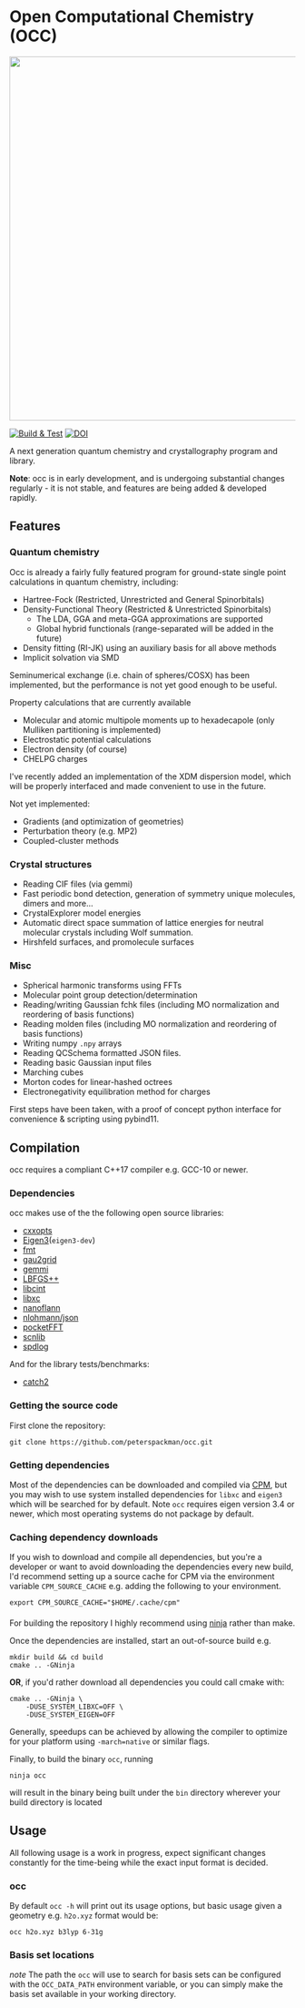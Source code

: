 # Open Computational Chemistry (OCC)
<img src="https://github.com/peterspackman/occ/raw/main/docs/static/occ.png" width=640/>

[![Build & Test](https://github.com/peterspackman/occ/actions/workflows/build_test.yml/badge.svg)](https://github.com/peterspackman/occ/actions/workflows/build_test.yml) 
[![DOI](https://zenodo.org/badge/292276139.svg)](https://zenodo.org/doi/10.5281/zenodo.10703204)



A next generation quantum chemistry and crystallography program and library.

**Note**: occ is in early development, and is undergoing substantial changes regularly - it is not stable, and features are being added & developed rapidly.

## Features

### Quantum chemistry 

Occ is already a fairly fully featured program for ground-state single point calculations in quantum chemistry, including:
- Hartree-Fock (Restricted, Unrestricted and General Spinorbitals)
- Density-Functional Theory (Restricted & Unrestricted Spinorbitals)
    - The LDA, GGA and meta-GGA approximations are supported
    - Global hybrid functionals (range-separated will be added in the future)
- Density fitting (RI-JK) using an auxiliary basis for all above methods
- Implicit solvation via SMD

Seminumerical exchange (i.e. chain of spheres/COSX) has been implemented, but the performance is not yet good enough to be useful.

Property calculations that are currently available
- Molecular and atomic multipole moments up to hexadecapole (only Mulliken partitioning is implemented)
- Electrostatic potential calculations
- Electron density (of course)
- CHELPG charges

I've recently added an implementation of the XDM dispersion model, which will be properly interfaced and made convenient to use
in the future.

Not yet implemented:
- Gradients (and optimization of geometries)
- Perturbation theory (e.g. MP2)
- Coupled-cluster methods

### Crystal structures

- Reading CIF files (via gemmi)
- Fast periodic bond detection, generation of symmetry unique molecules, dimers and more...
- CrystalExplorer model energies
- Automatic direct space summation of lattice energies for neutral molecular crystals including Wolf summation.
- Hirshfeld surfaces, and promolecule surfaces

### Misc
- Spherical harmonic transforms using FFTs
- Molecular point group detection/determination
- Reading/writing Gaussian fchk files (including MO normalization and reordering of basis functions)
- Reading molden files (including MO normalization and reordering of basis functions)
- Writing numpy `.npy` arrays
- Reading QCSchema formatted JSON files.
- Reading basic Gaussian input files
- Marching cubes
- Morton codes for linear-hashed octrees
- Electronegativity equilibration method for charges

First steps have been taken, with a proof of concept python interface for convenience & scripting using pybind11.

## Compilation

occ requires a compliant C++17 compiler e.g. GCC-10 or newer.

### Dependencies

occ makes use of the the following open source libraries:

- [cxxopts](https://github.com/jarro2783/cxxopts)
- [Eigen3](https://eigen.tuxfamily.org/)(`eigen3-dev`)
- [fmt](https://github.com/fmtlib/fmt)
- [gau2grid](https://github.com/dgasmith/gau2grid)
- [gemmi](https://gemmi.readthedocs.io/)
- [LBFGS++](https://lbfgspp.statr.me/)
- [libcint](https://github.com/sunqm/libcint)
- [libxc](http://www.tddft.org/programs/libxc/)
- [nanoflann](https://github.com/jlblancoc/nanoflann)
- [nlohmann/json](https://github.com/nlohmann/json)
- [pocketFFT](https://github.com/hayguen/pocketfft)
- [scnlib](https://github.com/eliaskosunen/scnlib)
- [spdlog](https://github.com/gabime/spdlog)

And for the library tests/benchmarks:

- [catch2](https://github.com/catchorg/Catch2)


### Getting the source code

First clone the repository:
```
git clone https://github.com/peterspackman/occ.git
```

### Getting dependencies

Most of the dependencies can be downloaded and compiled via [CPM](https://github.com/cpm-cmake/CPM.cmake),
but you may wish to use system installed dependencies for `libxc` and `eigen3` which will be searched for by default.
Note `occ` requires eigen version 3.4 or newer, which most operating systems do not package by default.

### Caching dependency downloads

If you wish to download and compile all dependencies, but you're a developer or want to avoid downloading
the dependencies every new build, I'd recommend setting up a source cache for CPM
via the environment variable `CPM_SOURCE_CACHE` e.g. adding the following to your environment.

```
export CPM_SOURCE_CACHE="$HOME/.cache/cpm"
```

#### 

For building the repository I highly recommend using [ninja](https://ninja-build.org/) rather
than make.

Once the dependencies are installed, start an out-of-source build e.g.
```
mkdir build && cd build
cmake .. -GNinja
```

**OR**, if you'd rather download all dependencies you could call cmake with:

```
cmake .. -GNinja \
    -DUSE_SYSTEM_LIBXC=OFF \
    -DUSE_SYSTEM_EIGEN=OFF
```

Generally, speedups can be achieved by allowing the compiler to optimize for your platform using `-march=native` or similar flags.

Finally, to build the binary `occ`, running

```
ninja occ
```

will result in the binary being built under the `bin` directory wherever
your build directory is located

## Usage

All following usage is a work in progress, expect significant changes
constantly for the time-being while the exact input format is decided.

### occ

By default `occ -h` will print out its usage options, but basic usage
given a geometry e.g. `h2o.xyz` format would be:

```
occ h2o.xyz b3lyp 6-31g
```

### Basis set locations
*note* The path the `occ` will use to search for basis sets can be configured with the `OCC_DATA_PATH` environment variable,
or you can simply make the basis set available in your working directory.
